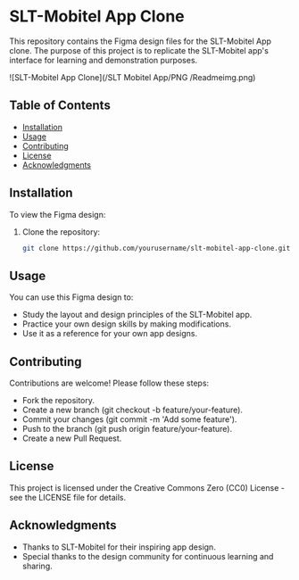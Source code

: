 # SLT-Mobitel App Clone

This repository contains the Figma design files for the SLT-Mobitel App clone. The purpose of this project is to replicate the SLT-Mobitel app's interface for learning and demonstration purposes.

![SLT-Mobitel App Clone](/SLT Mobitel App/PNG
/Readmeimg.png)


## Table of Contents

- [Installation](#installation)
- [Usage](#usage)
- [Contributing](#contributing)
- [License](#license)
- [Acknowledgments](#acknowledgments)

## Installation

To view the Figma design:

1. Clone the repository:
   ```bash
   git clone https://github.com/yourusername/slt-mobitel-app-clone.git

## Usage

You can use this Figma design to:
   - Study the layout and design principles of the SLT-Mobitel app.
   - Practice your own design skills by making modifications.
   - Use it as a reference for your own app designs.
     
## Contributing

Contributions are welcome! Please follow these steps:
   - Fork the repository.
   - Create a new branch (git checkout -b feature/your-feature).
   - Commit your changes (git commit -m 'Add some feature').
   - Push to the branch (git push origin feature/your-feature).
   - Create a new Pull Request.

## License

This project is licensed under the Creative Commons Zero (CC0) License - see the LICENSE file for details.

## Acknowledgments

   - Thanks to SLT-Mobitel for their inspiring app design.
   - Special thanks to the design community for continuous learning and sharing.
